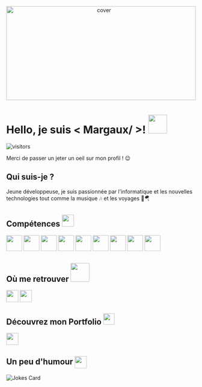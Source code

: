 <div align="center">
<img width="100%" height = "250px" src="https://raw.githubusercontent.com/rahulbanerjee26/githubProfileReadmeGenerator/main/banners/banner7.png" alt="cover" />
</div>

<h1> Hello, je suis < Margaux/ >! <img src = "https://raw.githubusercontent.com/rahulbanerjee26/githubProfileReadmeGenerator/main/gifs/wave.gif" width = 50px height='50px'> </h1> 
<p align='center'>

![visitors](https://visitor-badge.glitch.me/badge?page_id=https://github.com/Margarita13200.https://github.com/Margarita13200)

</p>
<div size='20px'> Merci de passer un jeter un oeil sur mon profil ! 😉 </div>

<h2> Qui suis-je ?</h2>
  
</p>
<div size='20px'> Jeune développeuse, je suis passionnée par l'informatique et les nouvelles technologies tout comme la musique 🎶 et les voyages 🚀🪂
</div>
  
<h2> Compétences <img src = "https://raw.githubusercontent.com/rahulbanerjee26/githubProfileReadmeGenerator/main/gifs/code.gif" width = 32px height=32px> </h2>
<p>
<img width ='42px' height='42px' src ='https://raw.githubusercontent.com/rahulbanerjee26/githubAboutMeGenerator/main/icons/html.svg'> <img width ='42px' height='42px' src ='https://raw.githubusercontent.com/rahulbanerjee26/githubAboutMeGenerator/main/icons/css.svg'> <img width ='42px' height='42px' src ='https://raw.githubusercontent.com/rahulbanerjee26/githubAboutMeGenerator/main/icons/javascript.svg'> <img width ='42px' height='42px' src ='https://raw.githubusercontent.com/rahulbanerjee26/githubAboutMeGenerator/main/icons/tailwind.svg'> <img width ='42px' height='42px' src ='https://raw.githubusercontent.com/rahulbanerjee26/githubAboutMeGenerator/main/icons/bootstrap.svg'> <img width ='42px' height='42px' src ='https://raw.githubusercontent.com/rahulbanerjee26/githubAboutMeGenerator/main/icons/figma.svg'> <img width ='42px' height='42px' src ='https://raw.githubusercontent.com/rahulbanerjee26/githubAboutMeGenerator/main/icons/xd.svg'> <img width ='42px' height='42px' src ='https://raw.githubusercontent.com/rahulbanerjee26/githubAboutMeGenerator/main/icons/photoshop.svg'> <img width ='42px' height='42px' src ='https://raw.githubusercontent.com/rahulbanerjee26/githubAboutMeGenerator/main/icons/illustrator.svg'> 

<h2> Où me retrouver <img src='https://raw.githubusercontent.com/rahulbanerjee26/githubProfileReadmeGenerator/main/gifs/handShake.gif' width="50px" height=50px> </h2>
<a href = 'https://www.linkedin.com/in/https://www.linkedin.com/in/margaux-bonet-783072180/'> <img width = '32px' align= 'center' src="https://raw.githubusercontent.com/rahulbanerjee26/githubAboutMeGenerator/main/icons/linked-in-alt.svg"/></a> 
<a href = 'https://www.github.com/https://github.com/Margarita13200'> <img width = '32px' align= 'center' src="https://raw.githubusercontent.com/rahulbanerjee26/githubProfileReadmeGenerator/main/gifs/github.gif"/></a> 

<h2> Découvrez mon Portfolio  <img src = "https://raw.githubusercontent.com/rahulbanerjee26/githubProfileReadmeGenerator/main/gifs/needABreak.gif" width = 30px height= 30px> </h2>
<a href = 'https://www.linkedin.com/in/margaux-bonet-783072180/'> <img width = '32px' align= 'center' src="https://raw.githubusercontent.com/rahulbanerjee26/githubAboutMeGenerator/main/icons/portfolio.png"/></a> 
<br>

<h2> Un peu d'humour <img align ='center' src='https://raw.githubusercontent.com/rahulbanerjee26/githubProfileReadmeGenerator/main/gifs/winkFace.gif' width = '32px' height= '32px'></h2>

![Jokes Card](https://readme-jokes.vercel.app/api?theme=default)
